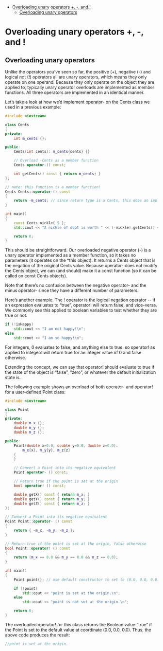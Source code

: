 - [Overloading unary operators +, -, and !](#overloading-unary-operators----and-)
  - [Overloading unary operators](#overloading-unary-operators)


# Overloading unary operators +, -, and !

## Overloading unary operators

Unlike the operators you’ve seen so far, the positive (+), negative (-) and logical not (!) operators all are unary operators, which means they only operate on one operand. Because they only operate on the object they are applied to, typically unary operator overloads are implemented as member functions. All three operators are implemented in an identical manner.

Let’s take a look at how we’d implement operator- on the Cents class we used in a previous example:

```cpp
#include <iostream>

class Cents
{
private:
    int m_cents {};

public:
    Cents(int cents): m_cents{cents} {}

    // Overload -Cents as a member function
    Cents operator-() const;

    int getCents() const { return m_cents; }
};

// note: this function is a member function!
Cents Cents::operator-() const
{
    return -m_cents; // since return type is a Cents, this does an implicit conversion from int to Cents using the Cents(int) constructor
}

int main()
{
    const Cents nickle{ 5 };
    std::cout << "A nickle of debt is worth " << (-nickle).getCents() << " cents\n";

    return 0;
}
```

This should be straightforward. Our overloaded negative operator (-) is a unary operator implemented as a member function, so it takes no parameters (it operates on the *this object). It returns a Cents object that is the negation of the original Cents value. Because operator- does not modify the Cents object, we can (and should) make it a const function (so it can be called on const Cents objects).

Note that there’s no confusion between the negative operator- and the minus operator- since they have a different number of parameters.

Here’s another example. The ! operator is the logical negation operator -- if an expression evaluates to “true”, operator! will return false, and vice-versa. We commonly see this applied to boolean variables to test whether they are true or not:

```cpp
if (!isHappy)
    std::cout << "I am not happy!\n";
else
    std::cout << "I am so happy!\n";
```

For integers, 0 evaluates to false, and anything else to true, so operator! as applied to integers will return true for an integer value of 0 and false otherwise.

Extending the concept, we can say that operator! should evaluate to true if the state of the object is “false”, “zero”, or whatever the default initialization state is.

The following example shows an overload of both operator- and operator! for a user-defined Point class:

```cpp
#include <iostream>

class Point
{
private:
    double m_x {};
    double m_y {};
    double m_z {};

public:
    Point(double x=0.0, double y=0.0, double z=0.0):
        m_x{x}, m_y{y}, m_z{z}
    {
    }

    // Convert a Point into its negative equivalent
    Point operator- () const;

    // Return true if the point is set at the origin
    bool operator! () const;

    double getX() const { return m_x; }
    double getY() const { return m_y; }
    double getZ() const { return m_z; }
};

// Convert a Point into its negative equivalent
Point Point::operator- () const
{
    return { -m_x, -m_y, -m_z };
}

// Return true if the point is set at the origin, false otherwise
bool Point::operator! () const
{
    return (m_x == 0.0 && m_y == 0.0 && m_z == 0.0);
}

int main()
{
    Point point{}; // use default constructor to set to (0.0, 0.0, 0.0)

    if (!point)
        std::cout << "point is set at the origin.\n";
    else
        std::cout << "point is not set at the origin.\n";

    return 0;
}
```

The overloaded operator! for this class returns the Boolean value “true” if the Point is set to the default value at coordinate (0.0, 0.0, 0.0). Thus, the above code produces the result:

```cpp
//point is set at the origin.
```


